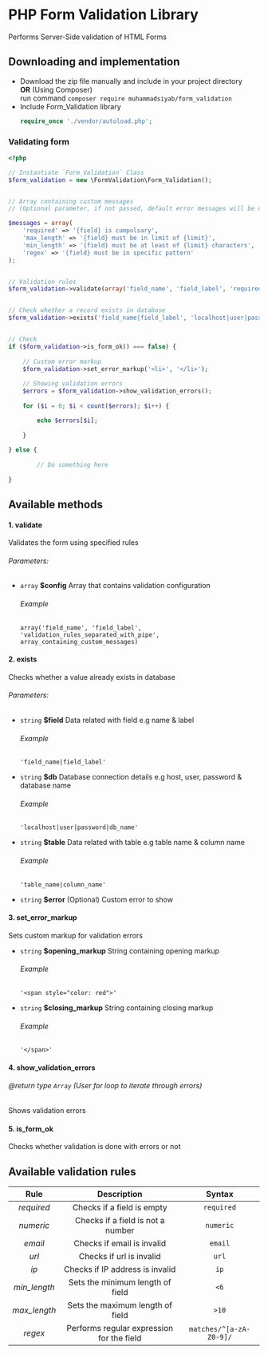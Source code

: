 # PHP Form Validation Library 
Performs Server-Side validation of HTML Forms

## Downloading and implementation 
- Download the zip file manually and include in your project directory <br />
  **OR** (Using Composer) <br />
  run command `composer require muhammadsiyab/form_validation` 
- Include Form_Validation library 
    ```php
    require_once './vendor/autoload.php'; 
    ```

### Validating form 
```php 
<?php

// Instantiate `Form_Validation` Class
$form_validation = new \FormValidation\Form_Validation();


// Array containing custom messages 
// (Optional parameter, if not passed, default error messages will be used)

$messages = array(
    'required' => '{field} is cumpolsary',
    'max_length' => '{field} must be in limit of {limit}',
    'min_length' => '{field} must be at least of {limit} characters',
    'regex' => '{field} must be in specific pattern'
);


// Validation rules
$form_validation->validate(array('field_name', 'field_label', 'required|>10|<3', $messages));


// Check whether a record exists in database
$form_validation->exists('field_name|field_label', 'localhost|user|password|db_name', 'table_name|column_name', 'custom_error');


// Check
if ($form_validation->is_form_ok() === false) {
    
    // Custom error markup
    $form_validation->set_error_markup('<li>', '</li>');
    
    // Showing validation errors
    $errors = $form_validation->show_validation_errors();
    
    for ($i = 0; $i < count($errors); $i++) {

        echo $errors[$i];
        
    }
    
} else {
        
        // Do something here
    
}

```

## Available methods
#### 1. validate
Validates the form using specified rules 
###### Parameters:
* ``array`` **$config** 
Array that contains validation configuration
   ###### Example
   `` array('field_name', 'field_label', 'validation_rules_separated_with_pipe', array_containing_custom_messages) ``

#### 2. exists
Checks whether a value already exists in database 
###### Parameters:
* ``string`` **$field**
   Data related with field e.g name & label
   ###### Example
   `` 'field_name|field_label' ``

* ``string`` **$db** 
   Database connection details e.g host, user, password & database name
   ###### Example
   `` 'localhost|user|password|db_name' ``

* ``string`` **$table** 
   Data related with table e.g table name & column name
   ###### Example
   `` 'table_name|column_name' ``

* ``string`` **$error** (Optional)
   Custom error to show 

#### 3. set_error_markup
Sets custom markup for validation errors

* ``string`` **$opening_markup** 
   String containing opening markup
   ###### Example
   `` '<span style="color: red">' ``

* ``string`` **$closing_markup** 
   String containing closing markup
   ###### Example
   `` '</span>' ``

#### 4. show_validation_errors 
###### @return type ``Array`` (User for loop to iterate through errors)
Shows validation errors 

#### 5. is_form_ok
Checks whether validation is done with errors or not

## Available validation rules
| Rule               | Description                        | Syntax                 |
| :----------------: | :--------------------------------: | :--------------------: |
| *required*           | Checks if a field is empty         | `required`               |
| *numeric*           | Checks if a field is not a number         | `numeric`               |
| *email*           | Checks if email is invalid          | `email`               |
| *url*           | Checks if url is invalid          | `url`               |
| *ip*           | Checks if IP address is invalid          | `ip`               |
| *min_length*           | Sets the minimum length of field          | `<6`               |
| *max_length*           | Sets the maximum length of field          | `>10`               |
| *regex*           | Performs regular expression for the field         | `matches/^[a-zA-Z0-9]/`               |
